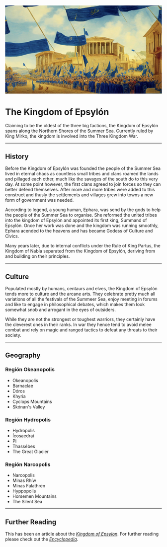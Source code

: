 ![A festival in front of the royal palace in Okeanopolis](./assets/img016.png)

# The Kingdom of Epsylón

Claiming to be the oldest of the three big factions, the Kingdom of Epsylón spans along the Northern Shores of the Summer Sea. Currently ruled by King Mirko, the kingdom is involved into the Three Kingdom War.

---

## History

Before the Kingdom of Epsylón was founded the people of the Summer Sea lived in eternal chaos as countless small tribes and clans roamed the lands and pillaged each other, much like the savages of the south do to this very day. At some point however, the first clans agreed to join forces so they can better defend themselves. After more and more tribes were added to this construct and thusly the settlements and villages grew into towns a new form of government was needed.

According to legend, a young human, Ephara, was send by the gods to help the people of the Summer Sea to organise. She reformed the united tribes into the kingdom of Epsylón and appointed its first king, Summand of Epsylón. Once her work was done and the kingdom was running smoothly, Ephara acended to the heavens and has became Godess of Culture and Civics.

Many years later, due to internal conflicts under the Rule of King Partus, the Kingdom of Nabla separated from the Kingdom of Epsylón, deriving from and building on their principles. 

---

## Culture

Populated mostly by humans, centaurs and elves, the Kingdom of Epsylón tends more to culture and the arcane arts. They celebrate pretty much all variations of all the festivals of the Summeer Sea, enjoy meeting in forums and like to engage in philosophical debates, which makes them look somewhat snob and arrogant in the eyes of outsiders. 

While they are not the strongest or toughest warriors, they certainly have the cleverest ones in their ranks. In war they hence tend to avoid melee combat and rely on magic and ranged tactics to defeat any threats to their society.

---

## Geography

### Región Okeanopolis
* Okeanopolis
* Barnaclae
* Dóros
* Khyria
* Cyclops Mountains
* Skónan's Valley

### Región Hydropolis
* Hydropolis
* Ícosaedrai
* Pi
* Thassébes
* The Great Glacier

### Región Narcopolis
* Narcopolis
* Minas Rhíw
* Minas Falathren
* Hyppopolis
* Horsemen Mountains
* The Silent Sea

---
## Further Reading
This has been an article about the [*Kingdom of Epsylon*](./glossary.md#kingdom-of-epsylón). For further reading please check out the [*Encyclopedia*](./index.md).